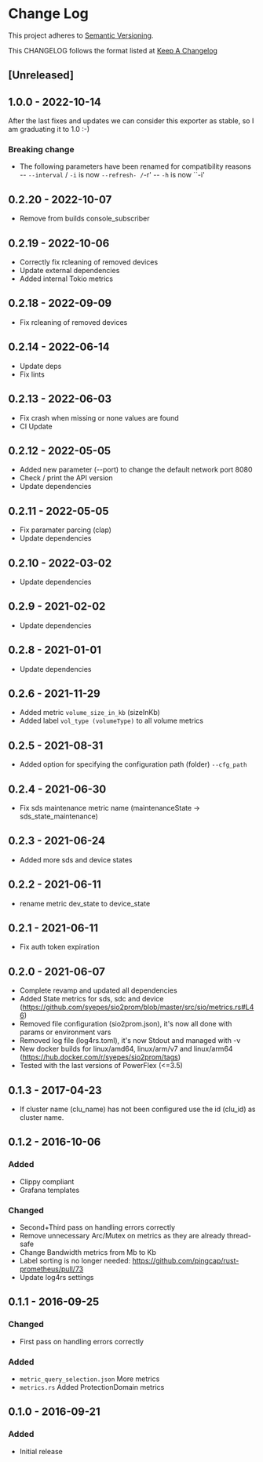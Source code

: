 # Change Log

This project adheres to [Semantic Versioning](http://semver.org/).

This CHANGELOG follows the format listed at [Keep A Changelog](http://keepachangelog.com/)

## [Unreleased]

## 1.0.0 - 2022-10-14

After the last fixes and updates we can consider this exporter as stable, so I am graduating it to 1.0 :-)

### Breaking change

- The following parameters have been renamed for compatibility reasons
  -- `--interval` / `-i` is now `--refresh- /`-r'
  -- `-h` is now ``-i'

## 0.2.20 - 2022-10-07

- Remove from builds console_subscriber

## 0.2.19 - 2022-10-06

- Correctly fix rcleaning of removed devices
- Update external dependencies
- Added internal Tokio metrics

## 0.2.18 - 2022-09-09

- Fix rcleaning of removed devices

## 0.2.14 - 2022-06-14

- Update deps
- Fix lints

## 0.2.13 - 2022-06-03

- Fix crash when missing or none values are found
- CI Update

## 0.2.12 - 2022-05-05

- Added new parameter (--port) to change the default network port 8080
- Check / print the API version
- Update dependencies

## 0.2.11 - 2022-05-05

- Fix paramater parcing (clap)
- Update dependencies

## 0.2.10 - 2022-03-02

- Update dependencies

## 0.2.9 - 2021-02-02

- Update dependencies

## 0.2.8 - 2021-01-01

- Update dependencies

## 0.2.6 - 2021-11-29

- Added metric `volume_size_in_kb` (sizeInKb)
- Added label `vol_type (volumeType)` to all volume metrics

## 0.2.5 - 2021-08-31

- Added option for specifying the configuration path (folder) `--cfg_path`

## 0.2.4 - 2021-06-30

- Fix sds maintenance metric name (maintenanceState -> sds_state_maintenance)

## 0.2.3 - 2021-06-24

- Added more sds and device states

## 0.2.2 - 2021-06-11

- rename metric dev_state to device_state

## 0.2.1 - 2021-06-11

- Fix auth token expiration

## 0.2.0 - 2021-06-07

- Complete revamp and updated all dependencies
- Added State metrics for sds, sdc and device (<https://github.com/syepes/sio2prom/blob/master/src/sio/metrics.rs#L46>)
- Removed file configuration (sio2prom.json), it's now all done with params or environment vars
- Removed log file (log4rs.toml), it's now Stdout and managed with -v
- New docker builds for linux/amd64, linux/arm/v7 and linux/arm64 (<https://hub.docker.com/r/syepes/sio2prom/tags>)
- Tested with the last versions of PowerFlex (<=3.5)

## 0.1.3 - 2017-04-23

- If cluster name (clu_name) has not been configured use the id (clu_id) as cluster name.

## 0.1.2 - 2016-10-06

### Added

- Clippy compliant
- Grafana templates

### Changed

- Second+Third pass on handling errors correctly
- Remove unnecessary Arc/Mutex on metrics as they are already thread-safe
- Change Bandwidth metrics from Mb to Kb
- Label sorting is no longer needed: <https://github.com/pingcap/rust-prometheus/pull/73>
- Update log4rs settings

## 0.1.1 - 2016-09-25

### Changed

- First pass on handling errors correctly

### Added

- `metric_query_selection.json` More metrics
- `metrics.rs` Added ProtectionDomain metrics

## 0.1.0 - 2016-09-21

### Added

- Initial release

